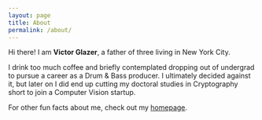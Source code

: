 ```yaml
---
layout: page
title: About
permalink: /about/
---
```


Hi there! I am **Victor Glazer**, a father of three living in New York City.

I drink too much coffee and briefly contemplated dropping out of undergrad to pursue a career as a Drum & Bass producer. I ultimately decided against it, but later on I did end up cutting my doctoral studies in Cryptography short to join a Computer Vision startup.

For other fun facts about me, check out my [homepage](https://www.cs.toronto.edu/~glazer).
